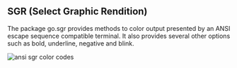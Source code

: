 ## SGR (Select Graphic Rendition)
The package go.sgr provides methods to color output presented by an ANSI escape sequence compatible terminal. It also provides several other options such as bold, underline, negative and blink.

![ansi sgr color codes](https://raw.github.com/foize/go.sgr/master/xterm_color_chart.png)